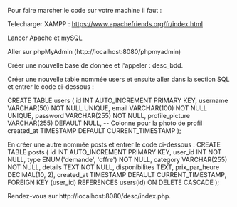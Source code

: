 Pour faire marcher le code sur votre machine il faut :

Telecharger XAMPP : https://www.apachefriends.org/fr/index.html

Lancer Apache et mySQL

Aller sur phpMyAdmin (http://localhost:8080/phpmyadmin)

Créer une nouvelle base de donnée et l'appeler : desc_bdd.

Créer une nouvelle table nommée users et ensuite aller dans la section SQL et entrer le code ci-dessous :

CREATE TABLE users (
    id INT AUTO_INCREMENT PRIMARY KEY,
    username VARCHAR(50) NOT NULL UNIQUE,
    email VARCHAR(100) NOT NULL UNIQUE,
    password VARCHAR(255) NOT NULL,
    profile_picture VARCHAR(255) DEFAULT NULL, -- Colonne pour la photo de profil
    created_at TIMESTAMP DEFAULT CURRENT_TIMESTAMP
);

En créer une autre nommée posts et entrer le code ci-dessous : 
CREATE TABLE posts (
    id INT AUTO_INCREMENT PRIMARY KEY,
    user_id INT NOT NULL,
    type ENUM('demande', 'offre') NOT NULL,
    category VARCHAR(255) NOT NULL,
    details TEXT NOT NULL,
    disponibilites TEXT,
    prix_par_heure DECIMAL(10, 2),
    created_at TIMESTAMP DEFAULT CURRENT_TIMESTAMP,
    FOREIGN KEY (user_id) REFERENCES users(id) ON DELETE CASCADE
);

Rendez-vous sur http://localhost:8080/desc/index.php.
